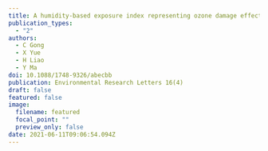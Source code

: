 ```yaml
---
title: A humidity-based exposure index representing ozone damage effects on vegetation
publication_types:
  - "2"
authors:
  - C Gong
  - X Yue
  - H Liao
  - Y Ma
doi: 10.1088/1748-9326/abecbb
publication: Environmental Research Letters 16(4)
draft: false
featured: false
image:
  filename: featured
  focal_point: ""
  preview_only: false
date: 2021-06-11T09:06:54.094Z
---
```

